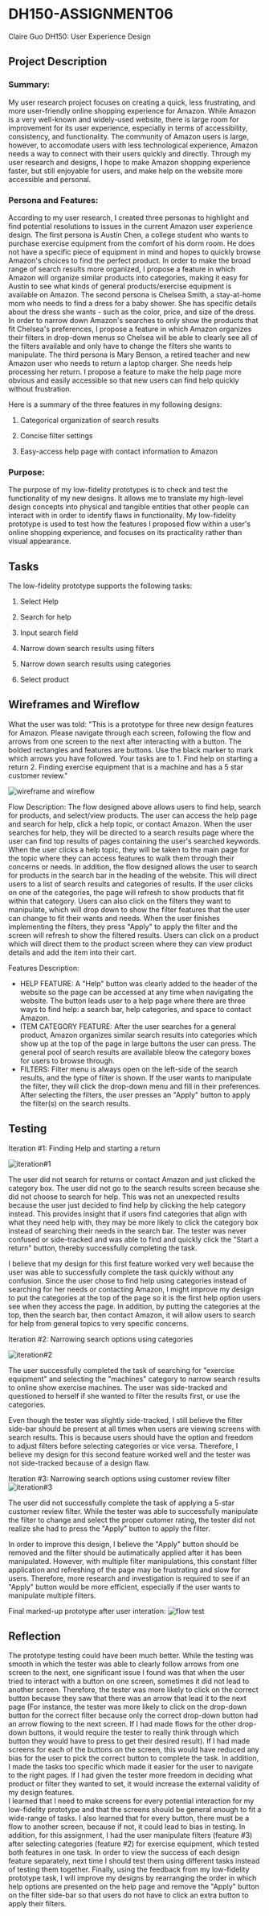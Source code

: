# DH150-ASSIGNMENT06
Claire Guo
DH150: User Experience Design

## Project Description
### Summary:
My user research project focuses on creating a quick, less frustrating, and more user-friendly online shopping experience for Amazon. While Amazon is a very well-known and widely-used website, there is large room for improvement for its user experience, especially in terms of accessibility, consistency, and functionality. The community of Amazon users is large, however, to accomodate users with less technological experience, Amazon needs a way to connect with their users quickly and directly. Through my user research and designs, I hope to make Amazon shopping experience faster, but still enjoyable for users, and make help on the website more accessible and personal. 

### Persona and Features:
According to my user research, I created three personas to highlight and find potential resolutions to issues in the current Amazon user experience design. The first persona is Austin Chen, a college student who wants to purchase exercise equipment from the comfort of his dorm room. He does not have a specific piece of equipment in mind and hopes to quickly browse Amazon's choices to find the perfect product. In order to make the broad range of search results more organized, I propose a feature in which Amazon will organize similar products into categories, making it easy for Austin to see what kinds of general products/exercise equipment is available on Amazon. The second persona is Chelsea Smith, a stay-at-home mom who needs to find a dress for a baby shower. She has specific details about the dress she wants - such as the color, price, and size of the dress. In order to narrow down Amazon's searches to only show the products that fit Chelsea's preferences, I propose a feature in which Amazon organizes their filters in drop-down menus so Chelsea will be able to clearly see all of the filters available and only have to change the filters she wants to manipulate. The third persona is Mary Benson, a retired teacher and new Amazon user who needs to return a laptop charger. She needs help processing her return. I propose a feature to make the help page more obvious and easily accessible so that new users can find help quickly without frustration.

Here is a summary of the three features in my following designs:

1. Categorical organization of search results

2. Concise filter settings 

3. Easy-access help page with contact information to Amazon

### Purpose:
The purpose of my low-fidelity prototypes is to check and test the functionality of my new designs. It allows me to translate my high-level design concepts into physical and tangible entities that other people can interact with in order to identify flaws in functionality. My low-fidelity prototype is used to test how the features I proposed flow within a user's online shopping experience, and focuses on its practicality rather than visual appearance. 

## Tasks
The low-fidelity prototype supports the following tasks:

1. Select Help

2. Search for help

3. Input search field

4. Narrow down search results using filters

5. Narrow down search results using categories

6. Select product

## Wireframes and Wireflow
What the user was told:
"This is a prototype for three new design features for Amazon. Please navigate through each screen, following the flow and arrows from one screen to the next after interacting with a button. The bolded rectangles and features are buttons. Use the black marker to mark which arrows you have followed. Your tasks are to 1. Find help on starting a return 2. Finding exercise equipment that is a machine and has a 5 star customer review." 

![wireframe and wireflow](wireframeflowamazon.jpg)

Flow Description: 
The flow designed above allows users to find help, search for products, and select/view products. The user can access the help page and search for help, click a help topic, or contact Amazon. When the user searches for help, they will be directed to a search results page where the user can find top results of pages containing the user's searched keywords. When the user clicks a help topic, they will be taken to the main page for the topic where they can access features to walk them through their concerns or needs. In addition, the flow designed allows the user to search for products in the search bar in the heading of the website. This will direct users to a list of search results and categories of results. If the user clicks on one of the categories, the page will refresh to show products that fit within that category. Users can also click on the filters they want to manipulate, which will drop down to show the filter features that the user can change to fit their wants and needs. When the user finishes implementing the filters, they press "Apply" to apply the filter and the screen will refresh to show the filtered results. Users can click on a product which will direct them to the product screen where they can view product details and add the item into their cart.

Features Description:
- HELP FEATURE: A "Help" button was clearly added to the header of the website so the page can be accessed at any time when navigating the website. The button leads user to a help page where there are three ways to find help: a search bar, help categories, and space to contact Amazon. 
- ITEM CATEGORY FEATURE: After the user searches for a general product, Amazon organizes similar search results into categories which show up at the top of the page in large buttons the user can press. The general pool of search results are available bleow the category boxes for users to browse through.
- FILTERS: Filter menu is always open on the left-side of the search results, and the type of filter is shown. If the user wants to manipulate the filter, they will click the drop-down menu and fill in their preferences. After selecting the filters, the user presses an "Apply" button to apply the filter(s) on the search results.


## Testing
Iteration #1: Finding Help and starting a return

![iteration#1](iteration1.jpg)

The user did not search for returns or contact Amazon and just clicked the category box. The user did not go to the search results screen because she did not choose to search for help. This was not an unexpected results because the user just decided to find help by clicking the help category instead. This provides insight that if users find categories that align with what they need help with, they may be more likely to click the category box instead of searching their needs in the search bar. The tester was never confused or side-tracked and was able to find and quickly click the "Start a return" button, thereby successfully completing the task.

I believe that my design for this first feature worked very well because the user was able to successfully complete the task quickly without any confusion. Since the user chose to find help using categories instead of searching for her needs or contacting Amazon, I might improve my design to put the categories at the top of the page so it is the first help option users see when they access the page. In addition, by putting the categories at the top, then the search bar, then contact Amazon, it will allow users to search for help from general topics to very specific concerns. 

Iteration #2: Narrowing search options using categories

![iteration#2](iteration2.jpg)

The user successfully completed the task of searching for "exercise equipment" and selecting the "machines" category to narrow search results to online show exercise machines. The user was side-tracked and questioned to herself if she wanted to filter the results first, or use the categories. 

Even though the tester was slightly side-tracked, I still believe the filter side-bar should be present at all times when users are viewing screens with search results. This is because users should have the option and freedom to adjust filters before selecting categories or vice versa. Therefore, I believe my design for this second feature worked well and the tester was not side-tracked because of a design flaw.


Iteration #3: Narrowing search options using customer review filter
![iteration#3](iteration3.jpg)

The user did not successfully complete the task of applying a 5-star customer review filter. While the tester was able to successfully manipulate the filter to change and select the proper cutomer rating, the tester did not realize she had to press the "Apply" button to apply the filter.

In order to improve this design, I believe the "Apply" button should be removed and the filter should be autimatically applied after it has been manipulated. However, with multiple filter manipulations, this constant filter application and refreshing of the page may be frustrating and slow for users. Therefore, more research and investigation is required to see if an "Apply" button would be more efficient, especially if the user wants to manipulate multiple filters.


Final marked-up prototype after user interation:
![flow test](flowuser.jpg)

## Reflection
The prototype testing could have been much better. While the testing was smooth in which the tester was able to clearly follow arrows from one screen to the next, one significant issue I found was that when the user tried to interact with a button on one screen, sometimes it did not lead to another screen. Therefore, the tester was more likely to click on the correct button because they saw that there was an arrow that lead it to the next page (For instance, the tester was more likely to click on the drop-down button for the correct filter because only the correct drop-down button had an arrow flowing to the next screen. If I had made flows for the other drop-down buttons, it would require the tester to really think through which button they would have to press to get their desired result). If I had made screens for each of the buttons on the screen, this would have reduced any bias for the user to pick the correct button to complete the task. In addition, I made the tasks too specific which made it easier for the user to navigate to the right pages. If I had given the tester more freedom in deciding what product or filter they wanted to set, it would increase the external validity of my design features.  
I learned that I need to make screens for every potential interaction for my low-fidelity prototype and that the screens should be general enough to fit a wide-range of tasks. I also learned that for every button, there must be a flow to another screen, because if not, it could lead to bias in testing.
In addition, for this assignment, I had the user manipulate filters (feature #3) after selecting categories (feature #2) for exercise equipment, which tested both features in one task. In order to view the success of each design feature separately, next time I should test them using different tasks instead of testing them together. Finally, using the feedback from my low-fidelity prototype task, I will improve my designs by rearranging the order in which help options are presented on the help page and remove the "Apply" button on the filter side-bar so that users do not have to click an extra button to apply their filters.

